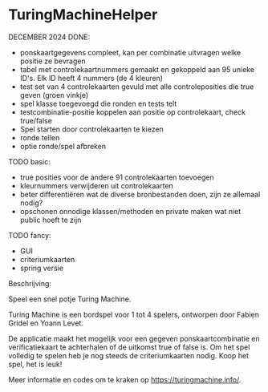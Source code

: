 # TuringMachineHelper
DECEMBER 2024
DONE:
- ponskaartgegevens compleet, kan per combinatie uitvragen welke positie ze bevragen
- tabel met controlekaartnummers gemaakt en gekoppeld aan 95 unieke ID's. Elk ID heeft 4 nummers (de 4 kleuren)
- test set van 4 controlekaarten gevuld met alle controleposities die true geven (groen vinkje)
- spel klasse toegevoegd die ronden en tests telt
- testcombinatie-positie koppelen aan positie op controlekaart, check true/false
- Spel starten door controlekaarten te kiezen
- ronde tellen
- optie ronde/spel afbreken

TODO basic:
- true posities voor de andere 91 controlekaarten toevoegen
- kleurnummers verwijderen uit controlekaarten
- beter differentiëren wat de diverse bronbestanden doen, zijn ze allemaal nodig?
- opschonen onnodige klassen/methoden en private maken wat niet public hoeft te zijn

TODO fancy:
- GUI
- criteriumkaarten
- spring versie


Beschrijving:

Speel een snel potje Turing Machine. 

Turing Machine is een bordspel voor 1 tot 4 spelers, ontworpen door Fabien Gridel en Yoann Levet.

De applicatie maakt het mogelijk voor een gegeven ponskaartcombinatie en verificatiekaart
te achterhalen of de uitkomst true of false is.
Om het spel volledig te spelen heb je nog steeds de criteriumkaarten nodig.
Koop het spel, het is leuk!

Meer informatie en codes om te kraken op https://turingmachine.info/.
